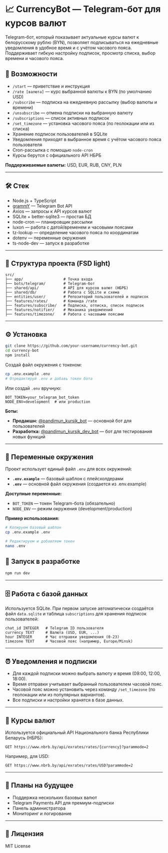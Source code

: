 # 📈 CurrencyBot — Telegram-бот для курсов валют

Telegram-бот, который показывает актуальные курсы валют к белорусскому рублю (BYN), позволяет подписываться на ежедневные уведомления в удобное время и с учётом часового пояса. Поддерживает гибкую настройку подписок, просмотр списка, выбор времени и часового пояса.

## 🚀 Возможности

- `/start` — приветствие и инструкция
- `/rate [валюта]` — курс выбранной валюты к BYN (по умолчанию USD)
- `/subscribe` — подписка на ежедневную рассылку (выбор валюты и времени)
- `/unsubscribe` — отмена подписки на выбранную валюту
- `/subscriptions` — список активных подписок
- `/set_timezone` — установка часового пояса (по геолокации или из списка)
- Хранение подписок пользователей в SQLite
- Уведомления приходят в выбранное время с учётом часового пояса пользователя
- Cron-рассылка с помощью `node-cron`
- Курсы берутся с официального API НБРБ

**Поддерживаемые валюты:** USD, EUR, RUB, CNY, PLN

---

## 🛠️ Стек

- Node.js + TypeScript
- [grammY](https://grammy.dev/) — Telegram Bot API
- Axios — запросы к API курсов валют
- SQLite + better-sqlite3 — простая БД
- node-cron — планировщик рассылки
- luxon — работа с датой/временем и часовыми поясами
- tz-lookup — определение часового пояса по координатам
- dotenv — переменные окружения
- ts-node-dev — запуск в разработке

---

## 📁 Структура проекта (FSD light)

```
src/
├── app/                  # Точка входа
├── bots/telegram/        # Telegram-бот
├── shared/api/           # API для курсов валют (НБРБ)
├── shared/db/            # Работа с SQLite и схема
├── entities/user/        # Репозиторий пользователей и подписок
├── features/rates/       # Команда /rate
├── features/subscribe/   # Подписка, отписка, список подписок
├── features/notifier/    # Механика уведомлений
├── features/timezone/    # Работа с часовыми поясами
```

---

## ⚙️ Установка

```bash
git clone https://github.com/your-username/currency-bot.git
cd currency-bot
npm install
```

Создай файл окружения с токеном:

```bash
cp .env.example .env
# Отредактируй .env и добавь токен бота
```

Или создай `.env` вручную:
```
BOT_TOKEN=your_telegram_bot_token
NODE_ENV=development  # или production
```

**Боты:**
- **Продакшн:** [@pandimun_kursik_bot](https://t.me/pandimun_kursik_bot) — основной бот для пользователей
- **Разработка:** [@pandimun_kursik_dev_bot](https://t.me/pandimun_kursik_dev_bot) — бот для тестирования новых функций

---

## 🔧 Переменные окружения

Проект использует единый файл `.env` для всех окружений:

- **`.env.example`** — базовый шаблон с плейсхолдерами
- **`.env`** — основной файл окружения (создается из .env.example)

**Доступные переменные:**
- `BOT_TOKEN` — токен Telegram-бота (обязательно)
- `NODE_ENV` — режим окружения (development/production)

**Пример использования:**
```bash
# Копируем базовый шаблон
cp .env.example .env

# Редактируем и добавляем токен
nano .env
```

## 🚴 Запуск в разработке

```bash
npm run dev
```

---

## 🗄️ Работа с базой данных

Используется SQLite. При первом запуске автоматически создаётся файл `data.sqlite` и таблица `subscriptions` для хранения подписок пользователей:

```
chat_id INTEGER   # Telegram ID пользователя
currency TEXT     # Валюта (USD, EUR, ...)
hour INTEGER      # Час отправки уведомления (0-23)
timezone TEXT     # Часовой пояс (например, Europe/Minsk)
```

---

## ⏰ Уведомления и подписки

- Для каждой подписки можно выбрать валюту и время (09:00, 12:00, 18:00).
- Время отправки учитывает выбранный пользователем часовой пояс.
- Часовой пояс можно установить через команду `/set_timezone` (по геолокации или из популярных вариантов).
- Все подписки и настройки хранятся в базе данных.

---

## 🧩 Курсы валют

Используется официальный API Национального банка Республики Беларусь (НБРБ):

```
GET https://www.nbrb.by/api/exrates/rates/{currency}?parammode=2
```

Например, для USD:
```
GET https://www.nbrb.by/api/exrates/rates/USD?parammode=2
```

---

## 🔮 Планы на будущее

- Поддержка нескольких базовых валют
- Telegram Payments API для премиум-подписки
- Панель администратора
- Мониторинг и логирование

---

## 📜 Лицензия

MIT License
